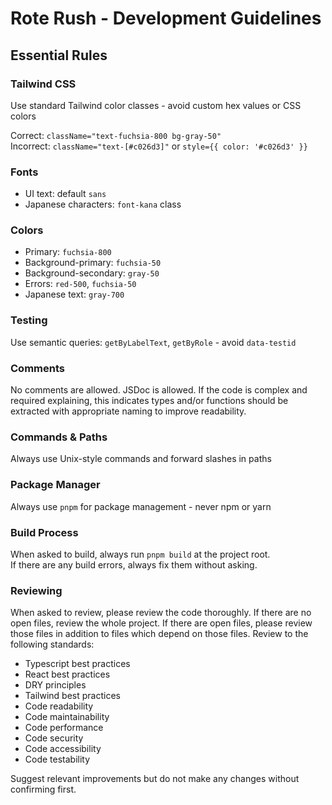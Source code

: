 # Rote Rush - Development Guidelines

## Essential Rules

### Tailwind CSS

Use standard Tailwind color classes - avoid custom hex values or CSS colors

Correct: `className="text-fuchsia-800 bg-gray-50"`  
Incorrect: `className="text-[#c026d3]"` or `style={{ color: '#c026d3' }}`

### Fonts

- UI text: default `sans`
- Japanese characters: `font-kana` class

### Colors

- Primary: `fuchsia-800`
- Background-primary: `fuchsia-50`
- Background-secondary: `gray-50`
- Errors: `red-500`, `fuchsia-50`
- Japanese text: `gray-700`

### Testing

Use semantic queries: `getByLabelText`, `getByRole` - avoid `data-testid`

### Comments

No comments are allowed. JSDoc is allowed. If the code is complex and required explaining, this indicates types and/or functions should be extracted with appropriate naming to improve readability.

### Commands & Paths

Always use Unix-style commands and forward slashes in paths

### Package Manager

Always use `pnpm` for package management - never npm or yarn

### Build Process

When asked to build, always run `pnpm build` at the project root.  
If there are any build errors, always fix them without asking.

### Reviewing

When asked to review, please review the code thoroughly. If there are no open files, review the whole project. If there are open files, please review those files in addition to files which depend on those files.
Review to the following standards:

- Typescript best practices
- React best practices
- DRY principles
- Tailwind best practices
- Code readability
- Code maintainability
- Code performance
- Code security
- Code accessibility
- Code testability

Suggest relevant improvements but do not make any changes without confirming first.
